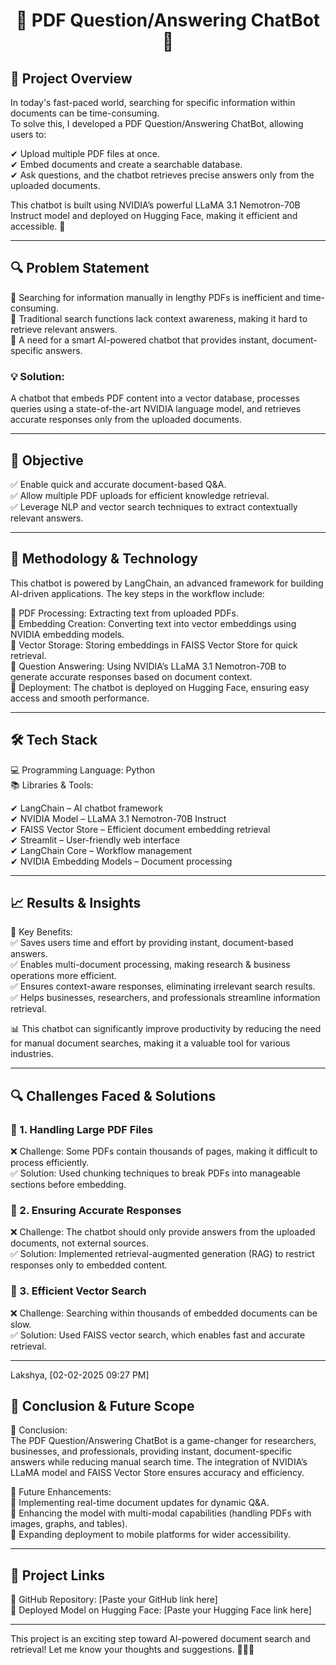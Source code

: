# <h1 align="center">📄 PDF Question/Answering ChatBot 🤖</h1>

## <h2>🚀 Project Overview</h2>
In today's fast-paced world, searching for specific information within documents can be time-consuming.  
To solve this, I developed a PDF Question/Answering ChatBot, allowing users to:  

✔ Upload multiple PDF files at once.  
✔ Embed documents and create a searchable database.  
✔ Ask questions, and the chatbot retrieves precise answers only from the uploaded documents.  

This chatbot is built using NVIDIA’s powerful LLaMA 3.1 Nemotron-70B Instruct model and deployed on Hugging Face, making it efficient and accessible. 🚀  

---

## <h2>🔍 Problem Statement</h2>
📌 Searching for information manually in lengthy PDFs is inefficient and time-consuming.  
📌 Traditional search functions lack context awareness, making it hard to retrieve relevant answers.  
📌 A need for a smart AI-powered chatbot that provides instant, document-specific answers.  

### 💡 Solution:  
A chatbot that embeds PDF content into a vector database, processes queries using a state-of-the-art NVIDIA language model, and retrieves accurate responses only from the uploaded documents.  

---

## <h2>🎯 Objective</h2>
✅ Enable quick and accurate document-based Q&A.  
✅ Allow multiple PDF uploads for efficient knowledge retrieval.  
✅ Leverage NLP and vector search techniques to extract contextually relevant answers.  

---

## <h2>📌 Methodology & Technology</h2>
This chatbot is powered by LangChain, an advanced framework for building AI-driven applications. The key steps in the workflow include:  

🔹 PDF Processing: Extracting text from uploaded PDFs.  
🔹 Embedding Creation: Converting text into vector embeddings using NVIDIA embedding models.  
🔹 Vector Storage: Storing embeddings in FAISS Vector Store for quick retrieval.  
🔹 Question Answering: Using NVIDIA’s LLaMA 3.1 Nemotron-70B to generate accurate responses based on document context.  
🔹 Deployment: The chatbot is deployed on Hugging Face, ensuring easy access and smooth performance.  

---

## <h2>🛠 Tech Stack</h2>
💻 Programming Language: Python  
📚 Libraries & Tools:  

✔ LangChain – AI chatbot framework  
✔ NVIDIA Model – LLaMA 3.1 Nemotron-70B Instruct  
✔ FAISS Vector Store – Efficient document embedding retrieval  
✔ Streamlit – User-friendly web interface  
✔ LangChain Core – Workflow management  
✔ NVIDIA Embedding Models – Document processing  

---

## <h2>📈 Results & Insights</h2>
🚀 Key Benefits:  
✅ Saves users time and effort by providing instant, document-based answers.  
✅ Enables multi-document processing, making research & business operations more efficient.  
✅ Ensures context-aware responses, eliminating irrelevant search results.  
✅ Helps businesses, researchers, and professionals streamline information retrieval.  

📊 This chatbot can significantly improve productivity by reducing the need for manual document searches, making it a valuable tool for various industries.  

---

## <h2>🔍 Challenges Faced & Solutions</h2>

### 📌 1. Handling Large PDF Files  
❌ Challenge: Some PDFs contain thousands of pages, making it difficult to process efficiently.  
✅ Solution: Used chunking techniques to break PDFs into manageable sections before embedding.  

### 📌 2. Ensuring Accurate Responses  
❌ Challenge: The chatbot should only provide answers from the uploaded documents, not external sources.  
✅ Solution: Implemented retrieval-augmented generation (RAG) to restrict responses only to embedded content.  

### 📌 3. Efficient Vector Search  
❌ Challenge: Searching within thousands of embedded documents can be slow.  
✅ Solution: Used FAISS vector search, which enables fast and accurate retrieval.  

---

Lakshya, [02-02-2025 09:27 PM]
## <h2>🔮 Conclusion & Future Scope</h2>
📌 Conclusion:  
The PDF Question/Answering ChatBot is a game-changer for researchers, businesses, and professionals, providing instant, document-specific answers while reducing manual search time. The integration of NVIDIA’s LLaMA model and FAISS Vector Store ensures accuracy and efficiency.  

🚀 Future Enhancements:  
🔹 Implementing real-time document updates for dynamic Q&A.  
🔹 Enhancing the model with multi-modal capabilities (handling PDFs with images, graphs, and tables).  
🔹 Expanding deployment to mobile platforms for wider accessibility.  

---

## <h2>🔗 Project Links</h2>
📂 GitHub Repository: [Paste your GitHub link here]  
🚀 Deployed Model on Hugging Face: [Paste your Hugging Face link here]  

---

This project is an exciting step toward AI-powered document search and retrieval! Let me know your thoughts and suggestions. 🚀📄🤖
